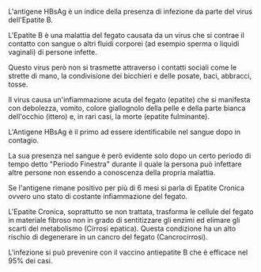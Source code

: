 L'antigene HBsAg è un indice della presenza di infezione da parte del virus dell'Epatite B.

L'Epatite B è una malattia del fegato causata da un virus che si contrae il contatto con sangue o altri fluidi corporei (ad esempio sperma o liquidi
vaginali) di persone infette.

Questo virus però non si trasmette attraverso i contatti sociali come le strette di mano, la condivisione dei bicchieri e delle posate, baci,
abbracci, tosse.

Il virus causa un'infiammazione acuta del fegato (epatite) che si manifesta con debolezza, vomito, colore giallognolo della pelle e della parte bianca
dell'occhio (ittero) e, in rari casi, la morte (epatite fulminante).

L'Antigene HBsAg è il primo ad essere identificabile nel sangue dopo in contagio.

La sua presenza nel sangue è però evidente solo dopo un certo periodo di tempo detto "Periodo Finestra" durante il quale la persona può infettare
altre persone non essendo a conoscenza della propria malattia.

Se l'antigene rimane positivo per più di 6 mesi si parla di Epatite Cronica ovvero uno stato di costante infiammazione del fegato.

L'Epatite Cronica, soprattutto se non trattata, trasforma le cellule del fegato in materiale fibroso non in grado di sentitizzare gli enzimi ed
elimare gli scarti del metabolismo (Cirrosi epatica). Questa condizione ha un alto rischio di degenerare in un cancro del fegato (Cancrocirrosi).

L'infezione si può prevenire con il vaccino antiepatite B che è efficace nel 95% dei casi.
